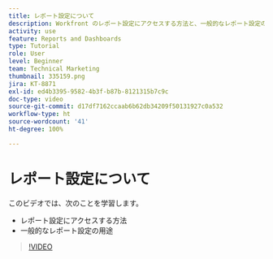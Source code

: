 ```yaml
---
title: レポート設定について
description: Workfront のレポート設定にアクセスする方法と、一般的なレポート設定の用途について説明します。
activity: use
feature: Reports and Dashboards
type: Tutorial
role: User
level: Beginner
team: Technical Marketing
thumbnail: 335159.png
jira: KT-8871
exl-id: ed4b3395-9582-4b3f-b87b-8121315b7c9c
doc-type: video
source-git-commit: d17df7162ccaab6b62db34209f50131927c0a532
workflow-type: ht
source-wordcount: '41'
ht-degree: 100%

---
```


# レポート設定について

このビデオでは、次のことを学習します。

* レポート設定にアクセスする方法
* 一般的なレポート設定の用途

>[!VIDEO](https://video.tv.adobe.com/v/335159/?quality=12&learn=on&enablevpops)
